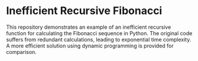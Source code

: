 # Inefficient Recursive Fibonacci

This repository demonstrates an example of an inefficient recursive function for calculating the Fibonacci sequence in Python. The original code suffers from redundant calculations, leading to exponential time complexity. A more efficient solution using dynamic programming is provided for comparison.